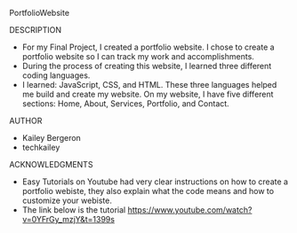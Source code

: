 PortfolioWebsite

DESCRIPTION
- For my Final Project, I created a portfolio website. I chose to create a portfolio website so I can track my work and accomplishments.
- During the process of creating this website, I learned three different coding languages.
- I learned: JavaScript, CSS, and HTML. These three languages helped me build and create my website. On my website, I have five different sections:
Home, About, Services, Portfolio, and Contact.

AUTHOR
- Kailey Bergeron
- techkailey

ACKNOWLEDGMENTS
- Easy Tutorials on Youtube had very clear instructions on how to create a portfolio webiste, they also explain what the code means and how to customize your webiste.
- The link below is the tutorial
https://www.youtube.com/watch?v=0YFrGy_mzjY&t=1399s
